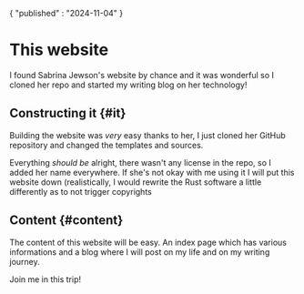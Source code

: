 {
"published" : "2024-11-04"
}

# This website

I found Sabrina Jewson's website by chance and it was wonderful so I cloned her
repo and started my writing blog on her technology!

## Constructing it {#it} 

Building the website was *very* easy thanks to her, I just cloned her GitHub
repository and changed the templates and sources. 

Everything _should be_ alright, there wasn't any license in the repo, so I added
her name everywhere. If she's not okay with me using it I will put this website
down (realistically, I would rewrite the Rust software a little differently as
to not trigger copyrights

## Content {#content}

The content of this website will be easy. An index page which has various
informations and a blog where I will post on my life and on my writing journey. 

Join me in this trip!

